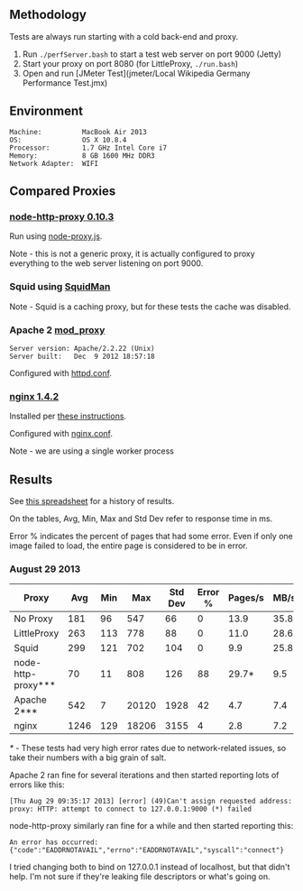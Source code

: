 ## Methodology

Tests are always run starting with a cold back-end and proxy.

1. Run `./perfServer.bash` to start a test web server on port 9000 (Jetty)
2. Start your proxy on port 8080 (for LittleProxy, `./run.bash`)
3. Open and run [JMeter Test](jmeter/Local Wikipedia Germany Performance Test.jmx)

## Environment

```
Machine:          MacBook Air 2013
OS:               OS X 10.8.4
Processor:        1.7 GHz Intel Core i7
Memory:           8 GB 1600 MHz DDR3
Network Adapter:  WIFI
```

## Compared Proxies

### [node-http-proxy 0.10.3](https://github.com/nodejitsu/node-http-proxy)

Run using [node-proxy.js](other_proxies/node-proxy.js).

Note - this is not a generic proxy, it is actually configured to proxy
everything to the web server listening on port 9000.

### Squid using [SquidMan](http://squidman.net/squidman/)

Note - Squid is a caching proxy, but for these tests the cache was disabled.

### Apache 2 [mod_proxy](http://httpd.apache.org/docs/2.2/mod/mod_proxy.html)

```
Server version: Apache/2.2.22 (Unix)
Server built:   Dec  9 2012 18:57:18
```

Configured with [httpd.conf](other_proxies/httpd.conf).

### [nginx 1.4.2](http://nginx.org/)

Installed per [these instructions](http://learnaholic.me/2012/10/10/installing-nginx-in-mac-os-x-mountain-lion/).

Configured with [nginx.conf](other_proxies/nginx.conf).

Note - we are using a single worker process

## Results

See [this spreadsheet](http://goo.gl/9MEDX3) for a history of results.

On the tables, Avg, Min, Max and Std Dev refer to response time in ms.

Error % indicates the percent of pages that had some error.  Even if only one
image failed to load, the entire page is considered to be in error.


 
### August 29 2013


| Proxy              | Avg  | Min |  Max  | Std Dev | Error % | Pages/s | MB/sec |
|--------------------|------|-----|-------|---------|---------|---------|--------|
| No Proxy           |  181 |  96 |   547 |     66  |    0    |  13.9   |  35.8  |
| LittleProxy        |  263 | 113 |   778 |     88  |    0    |  11.0   |  28.6  |
| Squid              |  299 | 121 |   702 |    104  |    0    |   9.9   |  25.8  |
| node-http-proxy*** |   70 |  11 |   808 |    126  |   88    |  29.7*  |   9.5  |
| Apache 2***        |  542 |   7 | 20120 |   1928  |   42    |   4.7   |   7.4  |
| nginx              | 1246 | 129 | 18206 |   3155  |    4    |   2.8   |   7.2  |

*\** - These tests had very high error rates due to network-related issues, so
take their numbers with a big grain of salt.

Apache 2 ran fine for several iterations and then started reporting lots of
errors like this:

```
[Thu Aug 29 09:35:17 2013] [error] (49)Can't assign requested address: proxy: HTTP: attempt to connect to 127.0.0.1:9000 (*) failed
```

node-http-proxy similarly ran fine for a while and then started reporting this:

```
An error has occurred: {"code":"EADDRNOTAVAIL","errno":"EADDRNOTAVAIL","syscall":"connect"}
```

I tried changing both to bind on 127.0.0.1 instead of localhost, but that didn't
help.  I'm not sure if they're leaking file descriptors or what's going on.